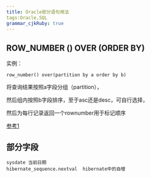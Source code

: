 ```yaml
---
title: Oracle部分语句用法
tags:Oracle,SQL
grammar_cjkRuby: true
---
```



##  ROW_NUMBER () OVER (ORDER BY) 

实例：
```
row_number() over(partition by a order by b)
```

将查询结果按照a字段分组（partition），

然后组内按照b字段排序，至于asc还是desc，可自行选择，

然后为每行记录返回一个rownumber用于标记顺序

[参考1](https://www.2cto.com/database/201303/193063.html)

## 部分字段
```
sysdate 当前日期
hibernate_sequence.nextval  hibernate中的自增
```
